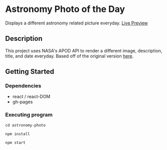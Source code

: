 # Astronomy Photo of the Day

Displays a different astronomy related picture everyday.
[Live Preview](https://nickmagidson.github.io/astronomy-photo/)

## Description

This project uses NASA's APOD API to render a different image, description, title, and date everyday. Based off of the original version [here](https://apod.nasa.gov/apod/astropix.html).

## Getting Started

### Dependencies

* react / react-DOM
* gh-pages

### Executing program
```
cd astronomy-photo
```

```
npm install
```

```
npm start
```
